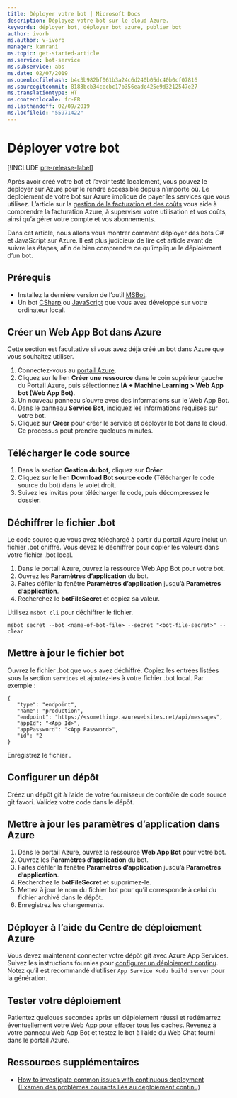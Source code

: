 ```yaml
---
title: Déployer votre bot | Microsoft Docs
description: Déployez votre bot sur le cloud Azure.
keywords: déployer bot, déployer bot azure, publier bot
author: ivorb
ms.author: v-ivorb
manager: kamrani
ms.topic: get-started-article
ms.service: bot-service
ms.subservice: abs
ms.date: 02/07/2019
ms.openlocfilehash: b4c3b982bf061b3a24c6d240b05dc40b0cf07816
ms.sourcegitcommit: 8183bcb34cecbc17b356eadc425e9d3212547e27
ms.translationtype: HT
ms.contentlocale: fr-FR
ms.lasthandoff: 02/09/2019
ms.locfileid: "55971422"
---
```

# <a name="deploy-your-bot"></a>Déployer votre bot 

[!INCLUDE [pre-release-label](./includes/pre-release-label.md)]

Après avoir créé votre bot et l’avoir testé localement, vous pouvez le déployer sur Azure pour le rendre accessible depuis n’importe où. Le déploiement de votre bot sur Azure implique de payer les services que vous utilisez. L’article sur la [gestion de la facturation et des coûts](https://docs.microsoft.com/en-us/azure/billing/) vous aide à comprendre la facturation Azure, à superviser votre utilisation et vos coûts, ainsi qu’à gérer votre compte et vos abonnements.

Dans cet article, nous allons vous montrer comment déployer des bots C# et JavaScript sur Azure. Il est plus judicieux de lire cet article avant de suivre les étapes, afin de bien comprendre ce qu’implique le déploiement d’un bot.

## <a name="prerequisites"></a>Prérequis
- Installez la dernière version de l’outil [MSBot](https://github.com/Microsoft/botbuilder-tools/tree/master/packages/MSBot).
- Un bot [CSharp](./dotnet/bot-builder-dotnet-sdk-quickstart.md) ou [JavaScript](./javascript/bot-builder-javascript-quickstart.md) que vous avez développé sur votre ordinateur local. 

## <a name="create-a-web-app-bot-in-azure"></a>Créer un Web App Bot dans Azure
Cette section est facultative si vous avez déjà créé un bot dans Azure que vous souhaitez utiliser.

1. Connectez-vous au [portail Azure](https://portal.azure.com).
1. Cliquez sur le lien **Créer une ressource** dans le coin supérieur gauche du Portail Azure, puis sélectionnez **IA + Machine Learning > Web App bot (Web App Bot)**.
1. Un nouveau panneau s’ouvre avec des informations sur le Web App Bot. 
1. Dans le panneau **Service Bot**, indiquez les informations requises sur votre bot.
1. Cliquez sur **Créer** pour créer le service et déployer le bot dans le cloud. Ce processus peut prendre quelques minutes.

## <a name="download-the-source-code"></a>Télécharger le code source
1. Dans la section **Gestion du bot**, cliquez sur **Créer**.
1. Cliquez sur le lien **Download Bot source code** (Télécharger le code source du bot) dans le volet droit.
1. Suivez les invites pour télécharger le code, puis décompressez le dossier.

## <a name="decrypt-the-bot-file"></a>Déchiffrer le fichier .bot
Le code source que vous avez téléchargé à partir du portail Azure inclut un fichier .bot chiffré. Vous devez le déchiffrer pour copier les valeurs dans votre fichier .bot local.  

1. Dans le portail Azure, ouvrez la ressource Web App Bot pour votre bot.
1. Ouvrez les **Paramètres d’application** du bot.
1. Faites défiler la fenêtre **Paramètres d’application** jusqu’à **Paramètres d’application**.
1. Recherchez le **botFileSecret** et copiez sa valeur.

Utilisez `msbot cli` pour déchiffrer le fichier.
```
msbot secret --bot <name-of-bot-file> --secret "<bot-file-secret>" --clear
```

## <a name="update-the-bot-file"></a>Mettre à jour le fichier bot
Ouvrez le fichier .bot que vous avez déchiffré. Copiez les entrées listées sous la section `services` et ajoutez-les à votre fichier .bot local. Par exemple : 

```
{
   "type": "endpoint",
   "name": "production",
   "endpoint": "https://<something>.azurewebsites.net/api/messages",
   "appId": "<App Id>",
   "appPassword": "<App Password>",
   "id": "2
}
```

Enregistrez le fichier .
 
## <a name="setup-a-repository"></a>Configurer un dépôt
Créez un dépôt git à l’aide de votre fournisseur de contrôle de code source git favori. Validez votre code dans le dépôt.
 
## <a name="update-app-settings-in-azure"></a>Mettre à jour les paramètres d’application dans Azure
1. Dans le portail Azure, ouvrez la ressource **Web App Bot** pour votre bot.
1. Ouvrez les **Paramètres d’application** du bot.
1. Faites défiler la fenêtre **Paramètres d’application** jusqu’à **Paramètres d’application**.
1. Recherchez le **botFileSecret** et supprimez-le.
1. Mettez à jour le nom du fichier bot pour qu’il corresponde à celui du fichier archivé dans le dépôt.
1. Enregistrez les changements.


## <a name="deploy-using-azure-deployment-center"></a>Déployer à l’aide du Centre de déploiement Azure
Vous devez maintenant connecter votre dépôt git avec Azure App Services. Suivez les instructions fournies pour [configurer un déploiement continu](https://docs.microsoft.com/en-us/azure/app-service/deploy-continuous-deployment). Notez qu’il est recommandé d’utiliser `App Service Kudu build server` pour la génération.

## <a name="test-your-deployment"></a>Tester votre déploiement
Patientez quelques secondes après un déploiement réussi et redémarrez éventuellement votre Web App pour effacer tous les caches. Revenez à votre panneau Web App Bot et testez le bot à l’aide du Web Chat fourni dans le portail Azure.

## <a name="additional-resources"></a>Ressources supplémentaires
- [How to investigate common issues with continuous deployment (Examen des problèmes courants liés au déploiement continu)](https://github.com/projectkudu/kudu/wiki/Investigating-continuous-deployment)

<!--

## Prerequisites

[!INCLUDE [prerequisite snippet](~/includes/deploy/snippet-prerequisite.md)]


## Deploy JavaScript and C# bots using az cli

You've already created and tested a bot locally, and now you want to deploy it to Azure. These steps assume that you have created the required Azure resources.

[!INCLUDE [az login snippet](~/includes/deploy/snippet-az-login.md)]

### Create a Web App Bot

If you don't already have a resource group to which to publish your bot, create one:

[!INCLUDE [az create group snippet](~/includes/deploy/snippet-az-create-group.md)]

[!INCLUDE [az create web app snippet](~/includes/deploy/snippet-create-web-app.md)]

Before proceeding, read the instructions that apply to you based on the type of email account you use to log in to Azure.

#### MSA email account

If you are using an [MSA](https://en.wikipedia.org/wiki/Microsoft_account) email account, you will need to create the app ID and app password on the Application Registration Portal to use with `az bot create` command.

[!INCLUDE [create bot msa snippet](~/includes/deploy/snippet-create-bot-msa.md)]

#### Business or school account

[!INCLUDE [create bot snippet](~/includes/deploy/snippet-create-bot.md)]

### Download the bot from Azure

Next, download the bot you just created. 
[!INCLUDE [download bot snippet](~/includes/deploy/snippet-download-bot.md)]

### Decrypt the downloaded .bot file and use in your project

The sensitive information in the .bot file is encrypted.

[!INCLUDE [decrypt bot snippet](~/includes/deploy/snippet-decrypt-bot.md)]

### Update the .bot file

If your bot uses LUIS, QnA Maker, or Dispatch services, you will need to add references to them to your .bot file. Otherwise, you can skip this step.

1. Open your bot in the BotFramework Emulator, using the new .bot file. The bot does not need to be running locally.
1. In the **BOT EXPLORER** panel, expand the **SERVICES** section.
1. To add references to LUIS apps, click the plus-sign (+) to the right of **SERVICES**.
   1. Select **Add Language Understanding (LUIS)**.
   1. If it prompts you to log into your Azure account, do so.
   1. It presents a list of LUIS applications you have access to. Select the ones for your bot.
1. To add references to a QnA Maker knowledge base, click the plus-sign (+) to the right of **SERVICES**.
   1. Select **Add QnA Maker**.
   1. If it prompts you to log into your Azure account, do so.
   1. It presents a list of knowledge bases you have access to. Select the ones for your bot.
1. To add references to Dispatch models, click the plus-sign (+) to the right of **SERVICES**.
   1. Select **Add Dispatch**.
   1. If it prompts you to log into your Azure account, do so.
   1. It presents a list of Dispatch models you have access to. Select the ones for your bot.

### Test your bot locally

At this point, your bot should work the same way it did with the old .bot file. Make sure that it works as expected with the new .bot file.

### Publish your bot to Azure

[!INCLUDE [publish snippet](~/includes/deploy/snippet-publish.md)]


[!INCLUDE [clear encryption snippet](~/includes/deploy/snippet-clear-encryption.md)]

## Additional resources

[!INCLUDE [additional resources snippet](~/includes/deploy/snippet-additional-resources.md)]

## Next steps
> [!div class="nextstepaction"]
> [Set up continous deployment](bot-service-build-continuous-deployment.md)

-->
